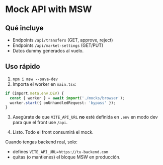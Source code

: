 # Mock API with MSW

## Qué incluye
- Endpoints `/api/transfers` (GET, approve, reject)
- Endpoints `/api/market-settings` (GET/PUT)
- Datos dummy generados al vuelo.

## Uso rápido
1. `npm i msw --save-dev`
2. Importa el worker en `main.tsx`:

```ts
if (import.meta.env.DEV) {
  const { worker } = await import('./mocks/browser');
  worker.start({ onUnhandledRequest: 'bypass' });
}
```

3. Asegúrate de que `VITE_API_URL` **no** esté definida en `.env` en modo dev
   para que el front use `/api`.

4. Listo. Todo el front consumirá el mock.

Cuando tengas backend real, solo:
- defines `VITE_API_URL=https://tu-backend.com`
- quitas (o mantienes) el bloque MSW en producción.
